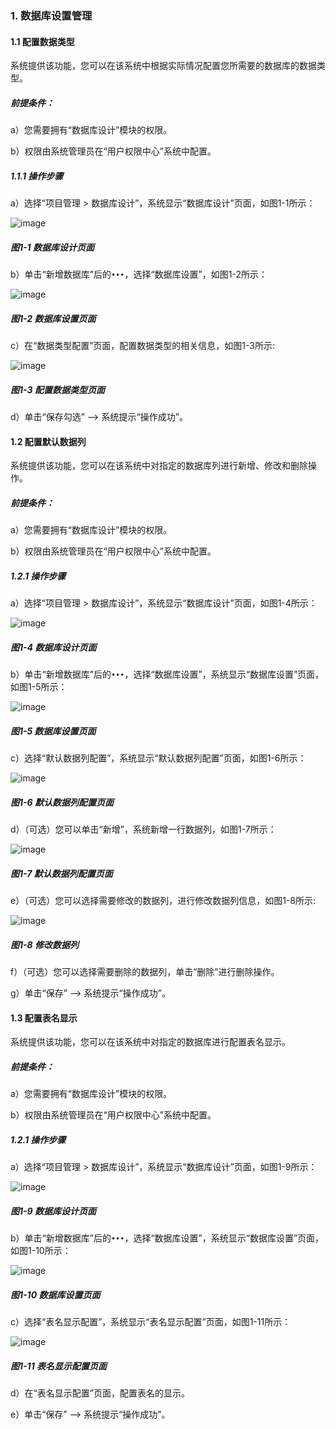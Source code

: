 ### 1. 数据库设置管理

#### 1.1 配置数据类型

系统提供该功能，您可以在该系统中根据实际情况配置您所需要的数据库的数据类型。

##### 前提条件：

a）您需要拥有“数据库设计”模块的权限。

b）权限由系统管理员在“用户权限中心”系统中配置。

##### 1.1.1 操作步骤

a）选择“项目管理 > 数据库设计”，系统显示“数据库设计”页面，如图1-1所示：

![image](https://user-images.githubusercontent.com/79617492/173723528-f32a71a2-37e2-4d50-a47e-dff47aefa59d.png)

##### 图1-1 数据库设计页面

b）单击“新增数据库”后的` ••• `，选择“数据库设置”，如图1-2所示：

![image](https://user-images.githubusercontent.com/79617492/173723542-b2a09480-87d6-460b-a426-0ae027c6bd67.png)

##### 图1-2 数据库设置页面

c）在“数据类型配置”页面，配置数据类型的相关信息，如图1-3所示:

![image](https://user-images.githubusercontent.com/79617492/173723569-76e26261-dbea-47bf-919f-444a4752f79e.png)

##### 图1-3 配置数据类型页面

d）单击“保存勾选” --> 系统提示“操作成功”。

#### 1.2 配置默认数据列

系统提供该功能，您可以在该系统中对指定的数据库列进行新增、修改和删除操作。

##### 前提条件：

a）您需要拥有“数据库设计”模块的权限。

b）权限由系统管理员在“用户权限中心”系统中配置。

##### 1.2.1 操作步骤

a）选择“项目管理 > 数据库设计”，系统显示“数据库设计”页面，如图1-4所示：

![image](https://user-images.githubusercontent.com/79617492/173723592-2f0561f7-f19a-4c10-8ed4-183517469ff8.png)

##### 图1-4 数据库设计页面

b）单击“新增数据库”后的` ••• `，选择“数据库设置”，系统显示“数据库设置”页面，如图1-5所示：

![image](https://user-images.githubusercontent.com/79617492/173723608-e65f7831-4760-4554-af73-b90dfb05ba4c.png)

##### 图1-5 数据库设置页面

c）选择“默认数据列配置”，系统显示“默认数据列配置”页面，如图1-6所示：

![image](https://user-images.githubusercontent.com/79617492/173723621-d5003514-8039-4063-93df-4af2685c56ee.png)

##### 图1-6 默认数据列配置页面

d）（可选）您可以单击“新增”，系统新增一行数据列，如图1-7所示：

![image](https://user-images.githubusercontent.com/79617492/173723864-4ae86f08-8320-43fb-8368-68cdc61b831e.png)

##### 图1-7 默认数据列配置页面

e）（可选）您可以选择需要修改的数据列，进行修改数据列信息，如图1-8所示:

![image](https://user-images.githubusercontent.com/79617492/173723882-ac13d207-e512-4475-9a46-2925c162bf34.png)

##### 图1-8 修改数据列

f）（可选）您可以选择需要删除的数据列，单击“删除”进行删除操作。

g）单击“保存” --> 系统提示“操作成功”。

#### 1.3 配置表名显示

系统提供该功能，您可以在该系统中对指定的数据库进行配置表名显示。

##### 前提条件：

a）您需要拥有“数据库设计”模块的权限。

b）权限由系统管理员在“用户权限中心”系统中配置。

##### 1.2.1 操作步骤

a）选择“项目管理 > 数据库设计”，系统显示“数据库设计”页面，如图1-9所示：

![image](https://user-images.githubusercontent.com/79617492/173723892-7f8d3028-7801-4ab1-ba64-ac63a247e346.png)

##### 图1-9 数据库设计页面

b）单击“新增数据库”后的` ••• `，选择“数据库设置”，系统显示“数据库设置”页面，如图1-10所示：

![image](https://user-images.githubusercontent.com/79617492/173723910-6def917c-8618-45de-8789-6633d2769c85.png)

##### 图1-10 数据库设置页面

c）选择“表名显示配置”，系统显示“表名显示配置”页面，如图1-11所示：

![image](https://user-images.githubusercontent.com/79617492/173723915-3d211f7e-fd66-44b6-bbec-a5602eb549f2.png)

##### 图1-11 表名显示配置页面

d）在“表名显示配置”页面，配置表名的显示。

e）单击“保存” --> 系统提示“操作成功”。
